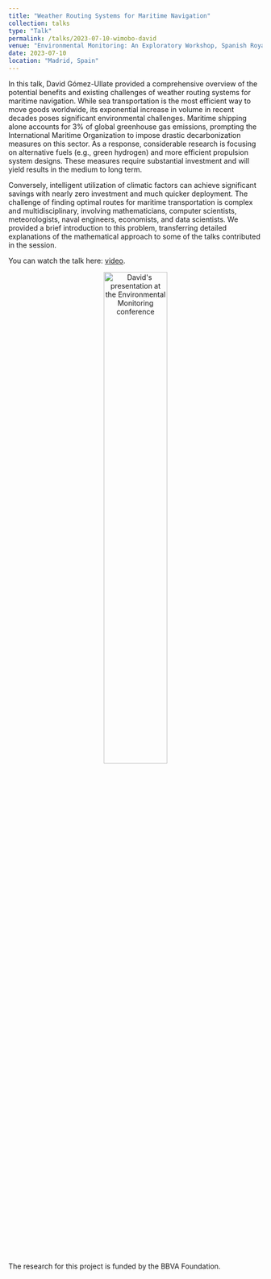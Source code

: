 ```yaml
---
title: "Weather Routing Systems for Maritime Navigation"
collection: talks
type: "Talk"
permalink: /talks/2023-07-10-wimobo-david
venue: "Environmental Monitoring: An Exploratory Workshop, Spanish Royal Academy of Science"
date: 2023-07-10
location: "Madrid, Spain"
---
```


In this talk, David Gómez-Ullate provided a comprehensive overview of the potential benefits and existing challenges of weather routing systems for maritime navigation. While sea transportation is the most efficient way to move goods worldwide, its exponential increase in volume in recent decades poses significant environmental challenges. Maritime shipping alone accounts for 3% of global greenhouse gas emissions, prompting the International Maritime Organization to impose drastic decarbonization measures on this sector. As a response, considerable research is focusing on alternative fuels (e.g., green hydrogen) and more efficient propulsion system designs. These measures require substantial investment and will yield results in the medium to long term.

Conversely, intelligent utilization of climatic factors can achieve significant savings with nearly zero investment and much quicker deployment. The challenge of finding optimal routes for maritime transportation is complex and multidisciplinary, involving mathematicians, computer scientists, meteorologists, naval engineers, economists, and data scientists. We provided a brief introduction to this problem, transferring detailed explanations of the mathematical approach to some of the talks contributed in the session.

You can watch the talk here: [video](https://www.youtube.com/watch?v=i6BFsdg-AVw&t=1639s).

<p align="center"><a href="https://www.youtube.com/watch?v=i6BFsdg-AVw&t=1639s"><img src="https://weathernavigation.com/images/2023-07-10-david.JPEG" alt="David's presentation at the Environmental Monitoring conference" width="50%"/></a></p>

The research for this project is funded by the BBVA Foundation.